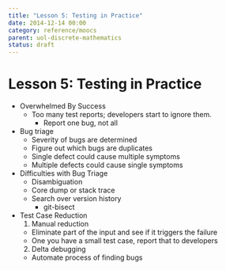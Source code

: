 ```yaml
---
title: "Lesson 5: Testing in Practice"
date: 2014-12-14 00:00
category: reference/moocs
parent: uol-discrete-mathematics
status: draft
---
```


# Lesson 5: Testing in Practice

* Overwhelmed By Success
  * Too many test reports; developers start to ignore them.
    * Report one bug, not all
* Bug triage
  * Severity of bugs are determined
  * Figure out which bugs are duplicates
  * Single defect could cause multiple symptoms
  * Multiple defects could cause single symptoms
* Difficulties with Bug Triage
  * Disambiguation
  * Core dump or stack trace
  * Search over version history
    * git-bisect
* Test Case Reduction
  1. Manual reduction
    * Eliminate part of the input and see if it triggers the failure
    * One you have a small test case, report that to developers
  2. Delta debugging
    * Automate process of finding bugs
